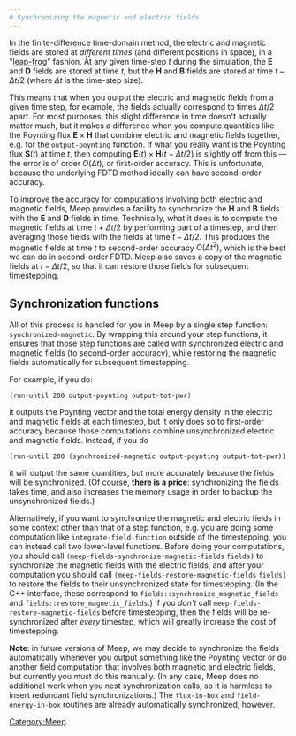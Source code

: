 ```yaml
---
# Synchronizing the magnetic and electric fields
---
```


In the finite-difference time-domain method, the electric and magnetic fields are stored at *different times* (and different positions in space), in a "[leap-frog](https://en.wikipedia.org/wiki/Leapfrog_integration)" fashion. At any given time-step $t$ during the simulation, the **E** and **D** fields are stored at time $t$, but the **H** and **B** fields are stored at time $t-\Delta t/2$ (where $\Delta t$ is the time-step size).

This means that when you output the electric and magnetic fields from a given time step, for example, the fields actually correspond to times $\Delta t/2$ apart. For most purposes, this slight difference in time doesn't actually matter much, but it makes a difference when you compute quantities like the Poynting flux $\textbf{E}\times\textbf{H}$ that combine electric and magnetic fields together, e.g. for the `output-poynting` function. If what you really want is the Poynting flux $\textbf{S}(t)$ at time *t*, then computing $\textbf{E}(t)\times\textbf{H}(t-\Delta t/2)$ is slightly off from this — the error is of order $O(\Delta t)$, or first-order accuracy. This is unfortunate, because the underlying FDTD method ideally can have second-order accuracy.

To improve the accuracy for computations involving both electric and magnetic fields, Meep provides a facility to synchronize the **H** and **B** fields with the **E** and **D** fields in time. Technically, what it does is to compute the magnetic fields at time $t+\Delta t/2$ by performing part of a timestep, and then averaging those fields with the fields at time $t-\Delta t/2$. This produces the magnetic fields at time *t* to second-order accuracy $O(\Delta t^2)$, which is the best we can do in second-order FDTD. Meep also saves a copy of the magnetic fields at $t-\Delta t/2$, so that it can restore those fields for subsequent timestepping.

Synchronization functions
-------------------------

All of this process is handled for you in Meep by a single step function: `synchronized-magnetic`. By wrapping this around your step functions, it ensures that those step functions are called with synchronized electric and magnetic fields (to second-order accuracy), while restoring the magnetic fields automatically for subsequent timestepping.

For example, if you do:

```
(run-until 200 output-poynting output-tot-pwr)
```


it outputs the Poynting vector and the total energy density in the electric and magnetic fields at each timestep, but it only does so to first-order accuracy because those computations combine unsynchronized electric and magnetic fields. Instead, if you do

```
(run-until 200 (synchronized-magnetic output-poynting output-tot-pwr))
```


it will output the same quantities, but more accurately because the fields will be synchronized. (Of course, **there is a price**: synchronizing the fields takes time, and also increases the memory usage in order to backup the unsynchronized fields.)

Alternatively, if you want to synchronize the magnetic and electric fields in some context other than that of a step function, e.g. you are doing some computation like `integrate-field-function` outside of the timestepping, you can instead call two lower-level functions. Before doing your computations, you should call `(meep-fields-synchronize-magnetic-fields` `fields)` to synchronize the magnetic fields with the electric fields, and after your computation you should call `(meep-fields-restore-magnetic-fields` `fields)` to restore the fields to their unsynchronized state for timestepping. (In the C++ interface, these correspond to `fields::synchronize_magnetic_fields` and `fields::restore_magnetic_fields`.) If you *don't* call `meep-fields-restore-magnetic-fields` before timestepping, then the fields will be re-synchronized after *every* timestep, which will greatly increase the cost of timestepping.

**Note**: in future versions of Meep, we may decide to synchronize the fields automatically whenever you output something like the Poynting vector or do another field computation that involves both magnetic and electric fields, but currently you must do this manually. (In any case, Meep does no additional work when you nest synchronization calls, so it is harmless to insert redundant field synchronizations.) The `flux-in-box` and `field-energy-in-box` routines are already automatically synchronized, however.

[Category:Meep](Meep.md)
